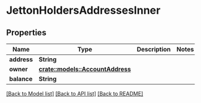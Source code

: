 # JettonHoldersAddressesInner

## Properties

Name | Type | Description | Notes
------------ | ------------- | ------------- | -------------
**address** | **String** |  | 
**owner** | [**crate::models::AccountAddress**](AccountAddress.md) |  | 
**balance** | **String** |  | 

[[Back to Model list]](../README.md#documentation-for-models) [[Back to API list]](../README.md#documentation-for-api-endpoints) [[Back to README]](../README.md)


